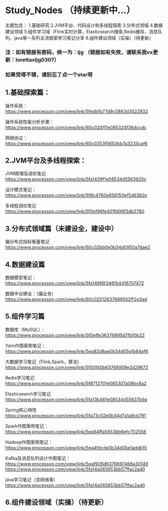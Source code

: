 # Study_Nodes （持续更新中...）
主题包含：
  1.基础研究
  2.JVM平台、代码设计和多线程探索
  3.分布式领域
  4.数据建设领域
  5.组件学习域（Flink实时计算，Elasticsearch搜索,Redis缓存，消息队列，java等一系列主流框架学习笔记分享
  6.组件建设领域（实操）（待更新）
  

### 注：如有链接有密码，统一为：ljg  （链接如有失效，请联系我vx更新：lorettaxljg0307）
### 如果觉得不错，请别忘了点一个star呀

## 1.基础探索篇：

  操作系统：
  https://www.processon.com/view/link/5fedbfb77d9c0863d3022932

  操作系统性能分析步骤：
  https://www.processon.com/view/link/60c024f11e085324f36dccdc

  网络协议：
  https://www.processon.com/view/link/60c0253f5653bb7a3233caf6

## 2.JVM平台及多线程探索：

  JVM原理及调优笔记
  https://www.processon.com/view/link/5fa1439f1e08534d5563920c

  设计模式笔记：
  https://www.processon.com/view/link/5f8c4760e658150ef5d6382e

  多线程调优笔记
  https://www.processon.com/view/link/5f0ef96fe401fd06f3db2780

## 3.分布式领域篇（未建设全，建设中）

  偏分布式指标衡量笔记
  https://www.processon.com/view/link/60c02bb0e0b34d0950a7dae2

## 4.数据建设篇

  数据模型笔记：
  https://www.processon.com/view/link/5fa148f6f346fb4416707472
  
  数据中台建设：（偏业务）
  https://www.processon.com/view/link/60c02512637689502ff2e3ad

## 5.组件学习篇

   数据库（MySQL）:
   https://www.processon.com/view/link/5f0effe36376895d7fb10b22

  Yarn作图案例笔记：
  https://www.processon.com/view/link/5ea82d8ae0b34d05e1b64af6

  大数据学习笔记（Flink,Spark，算法）
  https://www.processon.com/view/link/5f50f40b63768959e2d29672

  Redis学习笔记
  https://www.processon.com/view/link/5f8712701e085307a08bc8a2

  Elasticsearch学习笔记
  https://www.processon.com/view/link/5fa13b461e08534d55637b9a

  Spring核心特性
  https://www.processon.com/view/link/5fa73c02e0b34d7a1a9cb791

  Spark作图案例笔记：
  https://www.processon.com/view/link/5ea64ffa5653bb6efc702558

  Hadoop作图案例笔记：
  https://www.processon.com/view/link/5ea4fdcde0b34d05e1addb15

  Kafka及消息队列设计作图笔记：
  https://www.processon.com/view/link/5eaf928d6376897466a30149
  https://www.processon.com/view/link/5fa14a065653bb57ffac2ad0

  java学习笔记（含网络等）
  https://www.processon.com/view/link/5fa14a065653bb57ffac2ad0


## 6.组件建设领域（实操）（待更新）
